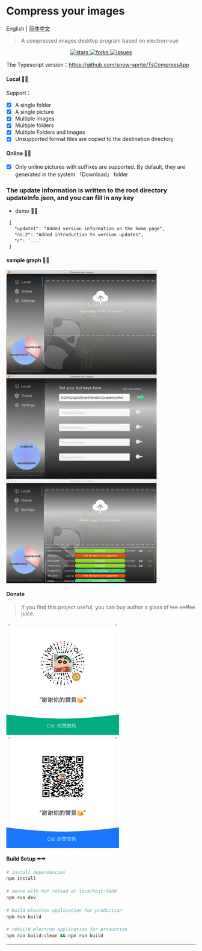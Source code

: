 # Compress your images

English | [简体中文](./README-zh.md)

> A compressed images desktop program based on electron-vue

<p align="center">
  <a href="https://github.com/snow-sprite/CompressApp/stargazers" target="_blank">
    <img alt="stars" src="https://img.shields.io/github/stars/snow-sprite/CompressApp?color=success&logo=github&style=flat-square" />
  </a>

  <a href="https://github.com/snow-sprite/CompressApp/network/members" target="_blank">
    <img alt="forks" src="https://img.shields.io/github/forks/snow-sprite/CompressApp?color=yellow&logo=github&style=flat-square" />
  </a>

  <a href="https://github.com/snow-sprite/CompressApp/issues" target="_blank">
    <img alt="issues" src="https://img.shields.io/github/issues/snow-sprite/CompressApp?color=important&logo=Issuu&logoColor=white&style=flat-square" />
  </a>
</p>

The Typescript version：<https://github.com/snow-sprite/TsCompressApp>

#### Local 🚀🚀

Support：
- [x] A single folder
- [x] A single picture
- [x] Multiple images
- [x] Multiple folders
- [x] Multiple Folders and images
- [x] Unsupported format files are copied to the destination directory

#### Online 🚅🚅

- [x] Only online pictures with suffixes are supported. By default, they are generated in the system 「Download」 folder

### The update information is written to the root directory updateInfo.json, and you can fill in any key
 - demo 🍐🍐
 ```
  {
    "update1": "Added version information on the home page",
    "no.2": "Added introduction to version updates",
    "c": '...'
  }
 ```

#### sample graph 📌📌

<!-- ![Local](https://github.com/snow-sprite/CompressApp/blob/master/demo/Local.min.png?raw=true)

![Online](https://github.com/snow-sprite/CompressApp/blob/master/demo/Online.min.png?raw=true)

![Settings](https://github.com/snow-sprite/CompressApp/blob/master/demo/Settings.min.png?raw=true)

![Compressed](https://github.com/snow-sprite/CompressApp/blob/master/demo/Compressed.min.png?raw=true) -->
<span><img align="center" alt="Local" title="Local" src="https://github.com/snow-sprite/CompressApp/blob/master/demo/Local.min.png?raw=true" width="400px" /></span>
<span><img align="center" alt="Online" title="Online" src="https://github.com/snow-sprite/CompressApp/blob/master/demo/Online.min.png?raw=true" width="00px" /></span>
<span><img align="center" alt="Settings" title="Settings" src="https://github.com/snow-sprite/CompressApp/blob/master/demo/Settings.min.png?raw=true" width="400px" /></span>
<span><img align="center" alt="Compressed" title="Compressed" src="https://github.com/snow-sprite/CompressApp/blob/master/demo/Compressed.min.png?raw=true" width="400px" /></span>
#### Donate
> If you find this project useful, you can buy author a glass of ~~tea~~ ~~coffee~~ juice.

<span><img align="center" alt="WeChat" title="WeChat" src="https://raw.githubusercontent.com/snow-sprite/picGoPublic/master/github-imgs/wechat.png" width="300px" height="300px" /></span>
<span><img align="center" alt="Alipay" title="Alipay" src="https://raw.githubusercontent.com/snow-sprite/picGoPublic/master/github-imgs/alipay.png" width="300px" height="300px" /></span>


#### Build Setup ✒✒

``` bash
# install dependencies
npm install

# serve with hot reload at localhost:9080
npm run dev

# build electron application for production
npm run build

# rebuild electron application for production
npm run build:clean && npm run build

```
---
